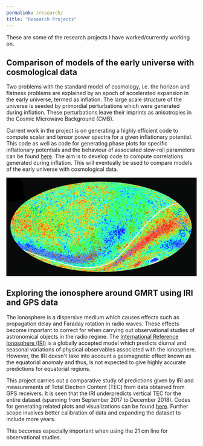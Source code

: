 ```yaml
---
permalink: /research/
title: "Research Projects"
---
```


These are some of the research projects I have worked/currently working on. 

## Comparison of models of the early universe with cosmological data

Two problems with the standard model of cosmology, i.e. the horizon and flatness problems are explained by an epoch of accelerated expansion in the early universe, termed as inflation. The large scale structure of the universe is seeded by primordial perturbations which were generated during inflation. These perturbations leave their imprints as anisotropies in the Cosmic Microwave Background (CMB). 

Current work in the project is on generating a highly efficient code to compute scalar and tensor power spectra for a given inflationary potential. This code as well as code for generating phase plots for specific inflationary potentials and the behaviour of associated slow-roll parameters can be found [here](https://github.com/recaptcha-19/Cosmology). The aim is to develop code to compute correlations generated during inflation. This will eventually be used to compare models of the early universe with cosmological data. 

![image](cmb.png) 

## Exploring the ionosphere around GMRT using IRI and GPS data

The ionosphere is a dispersive medium which causes effects such as propagation delay and Faraday rotation in radio waves. These effects become important to correct for when carrying out observational studies of astronomical objects in the radio regime. The [International Reference Ionosphere (IRI)](http://irimodel.org/) is a globally accepted model which predicts diurnal and seasonal variations of physical observables associated with the ionosphere. However, the IRI doesn't take into account a geomagnetic effect known as the equatorial anomaly and thus, is not expected to give highly accurate predictions for equatorial regions.

This project carries out a comparative study of predictions given by IRI and measurements of Total Electron Content (TEC) from data obtained from GPS receivers. It is seen that the IRI underpredicts vertical TEC for the entire dataset (spanning from September 2017 to December 2018). Codes for generating related plots and visualizations can be found [here](https://github.com/recaptcha-19/Ionospheric-structures). Further scope involves better calibration of data and expanding the dataset to include more years. 

This becomes especially important when using the 21 cm line for observational studies.  
